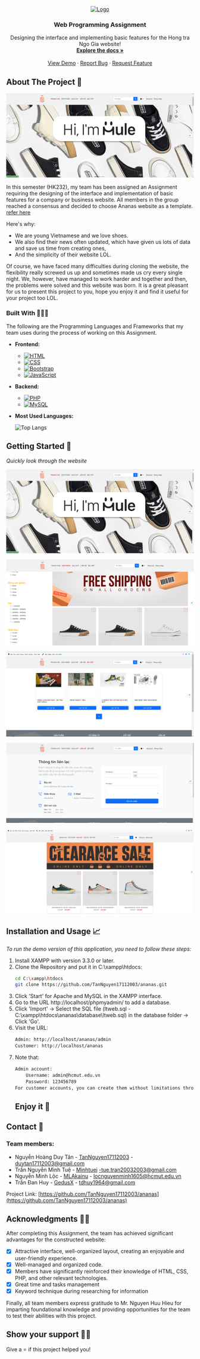 <a name="readme-top"></a>

<!-- HCMUT LOGO -->
<div align="center">
  <a href="https://github.com/TanNguyen17112003">
    <img src="images/logo_hcmut.png" alt="Logo" width="80" height="80">
  </a>

  <h3 align="center">Web Programming Assignment</h3>

  <p align="center">
    Designing the interface and implementing basic features for the Hong tra Ngo Gia website!
    <br />
    <a href="https://www.overleaf.com/3422915543bdcqywrczvsr#baa171"><strong>Explore the docs »</strong></a>
    <br />
    <br />
    <a href="#getting-started-🚀">View Demo</a>
    ·
    <a href="https://github.com/TanNguyen17112003/ananas/issues">Report Bug</a>
    ·
    <a href="https://github.com/TanNguyen17112003/ananas/issues">Request Feature</a>
  </p>
</div>



<!-- ABOUT THE PROJECT -->
## About The Project 🔎

![Main page](/Demo_image/index.png)

In this semester (HK232), my team has been assigned an Assignment requiring the designing of the interface and implementation of basic features for a company or business website. All members in the group reached a consensus and decided to choose Ananas website as a template. [refer here](https://ananas.vn/)

Here's why:
* We are young Vietnamese and we love shoes.
* We also find their news often updated, which have given us lots of data and save us time from creating ones,
* And the simplicity of their website LOL.

Of course, we have faced many difficulties during cloning the website, the flexibility really screwed us up and sometimes made us cry every single night. We, however, have managed to work harder and together and then, the problems were solved and this website was born. It is a great pleasant for us to present this project to you, hope you enjoy it and find it useful for your project too LOL.





### Built With 👨🏻‍💻

The following are the Programming Languages and Frameworks that my team uses during the process of working on this Assignment.

* **Frontend:**
  * [![HTML][html.logo]][HTML-url]
  * [![CSS][css.logo]][CSS-url]
  * [![Bootstrap][Bootstrap.com]][Bootstrap-url]
  * [![JavaScript][js.logo]][JavaScript-url]

* **Backend:**
  * [![PHP][php.logo]][PHP-url]
  * [![MySQL][mysql.logo]][MySQL-url]

* **Most Used Languages:**

    ![Top Langs](https://github-readme-stats.vercel.app/api/top-langs/?username=Conganhluan&exclude_repo=The-Ocean-s-Mystery,Dormitory_Management,Investigation-Game,Message-To-Mail,TOEIC-Notifier&layout=pie)





<!-- GETTING STARTED -->
## Getting Started 🚀

_Quickly look through the website_

![Main page](/Demo_image/index.png)

![Product page](/Demo_image/product.png)

![News page](/Demo_image/post.png)

![Contact page](/Demo_image/contact.png)

![SaleOff page](/Demo_image/saleoff.png)

<!-- USAGE EXAMPLES -->
## Installation and Usage 📈

_To run the demo version of this application, you need to follow these steps:_

1. Install XAMPP with version 3.3.0 or later.
2. Clone the Repository and put it in C:\xampp\htdocs:
   ```sh
   cd C:\xampp\htdocs
   git clone https://github.com/TanNguyen17112003/ananas.git
   ```
3. Click 'Start' for Apache and MySQL in the XAMPP interface.
4. Go to the URL http://localhost/phpmyadmin/ to add a database.
5. Click 'Import' -> Select the SQL file (ltweb.sql - C:\xampp\htdocs\ananas\database\ltweb.sql) in the database folder -> Click 'Go'.
6. Visit the URL:
    ```sh
    Admin: http://localhost/ananas/admin
    Customer: http://localhost/ananas
    ```
7. Note that:
    ```sh
    Admin account:
        Username: admin@hcmut.edu.vn
        Password: 123456789
    For customer accounts, you can create them without limitations through mail validation.
    ```
    <h2>Enjoy it 🥳</h2>





<!-- CONTACT -->
## Contact 📧
<h3>Team members:</h3>

* Nguyễn Hoàng Duy Tân - [TanNguyen17112003](https://github.com/TanNguyen17112003) - duytan17112003@gmail.com
* Trần Nguyễn Minh Tuệ - [Minhtuei](https://github.com/Minhtuei) -tue.tran20032003@gmail.com
* Nguyễn Minh Lộc - [MLAkainu](https://github.com/MLAkainu) - locnguyenminh1605@hcmut.edu.vn
* Trần Đan Huy - [GedusX](https://github.com/GedusX) - tdhuy1964@gmail.com

Project Link: [https://github.com/TanNguyen17112003/ananas](https://github.com/TanNguyen17112003/ananas)




<!-- ACKNOWLEDGMENTS -->
## Acknowledgments 🙏🏻
After completing this Assignment, the team has achieved significant advantages for the constructed website:
- [x] Attractive interface, well-organized layout, creating an enjoyable and user-friendly experience.
- [x] Well-managed and organized code.
- [x] Members have significantly reinforced their knowledge of HTML, CSS, PHP, and other relevant technologies.
- [x] Great time and tasks management
- [x] Keyword technique during researching for information

Finally, all team members express gratitude to Mr. Nguyen Huu Hieu for imparting foundational knowledge and providing opportunities for the team to test their abilities with this project.



## Show your support 👨‍🚀

Give a ⭐️ if this project helped you!





<!-- MARKDOWN LINKS & IMAGES -->
[product-screenshot]: images/screenshot.png

[lateX.com]: https://img.shields.io/badge/Made%20with-LaTeX-1f425f.svg
[vscode.com]: https://img.shields.io/badge/Made%20for-VSCode-1f425f.svg

[vscode.logo]: https://img.shields.io/badge/Visual_Studio_Code-0078D4?style=for-the-badge&logo=visual%20studio%20code&logoColor=white
[overleaf.logo]: https://img.shields.io/badge/Overleaf-47A141?style=for-the-badge&logo=Overleaf&logoColor=white
[git.logo]: https://img.shields.io/badge/GIT-E44C30?style=for-the-badge&logo=git&logoColor=white

[html.logo]: https://img.shields.io/badge/HTML5-E34F26?style=for-the-badge&logo=html5&logoColor=white
[HTML-url]: https://www.w3schools.com/html/default.asp
[css.logo]: https://img.shields.io/badge/CSS3-1572B6?style=for-the-badge&logo=css3&logoColor=white
[CSS-url]: https://www.w3schools.com/css/default.asp
[Bootstrap.com]: https://img.shields.io/badge/Bootstrap-563D7C?style=for-the-badge&logo=bootstrap&logoColor=white
[Bootstrap-url]: https://getbootstrap.com
[js.logo]: https://img.shields.io/badge/JavaScript-323330?style=for-the-badge&logo=javascript&logoColor=F7DF1E
[JavaScript-url]: https://www.w3schools.com/js/default.asp
[php.logo]: https://img.shields.io/badge/PHP-777BB4?style=for-the-badge&logo=php&logoColor=white
[PHP-url]: https://www.php.net/
[mysql.logo]: https://img.shields.io/badge/MySQL-005C84?style=for-the-badge&logo=mysql&logoColor=white
[MySQL-url]: https://www.mysql.com/